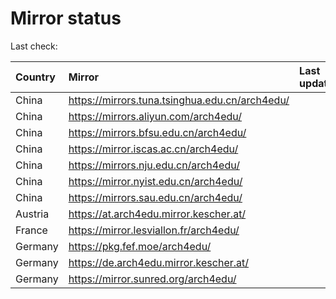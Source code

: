 <script src="./time.js"></script>
# Mirror status
Last check: <script type="text/javascript">localize(1699240685.002872);</script>

|Country|Mirror|Last update|
|:------|:-----|:----------|
|China|https://mirrors.tuna.tsinghua.edu.cn/arch4edu/|<script type="text/javascript">localize(1699208962);</script>|
|China|https://mirrors.aliyun.com/arch4edu/|<script type="text/javascript">localize(1699208962);</script>|
|China|https://mirrors.bfsu.edu.cn/arch4edu/|<script type="text/javascript">localize(1699208962);</script>|
|China|https://mirror.iscas.ac.cn/arch4edu/|<script type="text/javascript">localize(1699208962);</script>|
|China|https://mirrors.nju.edu.cn/arch4edu/|<script type="text/javascript">localize(1699208962);</script>|
|China|https://mirror.nyist.edu.cn/arch4edu/|<script type="text/javascript">localize(1699208962);</script>|
|China|https://mirrors.sau.edu.cn/arch4edu/|<script type="text/javascript">localize(1699208962);</script>|
|Austria|https://at.arch4edu.mirror.kescher.at/|<script type="text/javascript">localize(1699208962);</script>|
|France|https://mirror.lesviallon.fr/arch4edu/|<script type="text/javascript">localize(1699208962);</script>|
|Germany|https://pkg.fef.moe/arch4edu/|<script type="text/javascript">localize(1699208962);</script>|
|Germany|https://de.arch4edu.mirror.kescher.at/|<script type="text/javascript">localize(1699208962);</script>|
|Germany|https://mirror.sunred.org/arch4edu/|<script type="text/javascript">localize(1699208962);</script>|

<script src="./tablefilter/tablefilter.js"></script>
<script src="./table.js"></script>